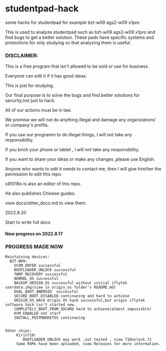 # studentpad-hack
some hacks for studentpad for example bzt-w09 ags2-w09 x1pro

This is used to analyze studentpad such as bzt-w09 ags2-w09 x1pro and find bugs to get a better solution.
These pads have specific systems and protections for only studying so that analyzing them is useful.

### DISCLAIMER:
  This is a free program that isn't allowed to be sold or use for business.
  
  Everyone can edit it if it has  good ideas.
  
  This is just for studying.
  
  Our final purpose is to solve the bugs and find better solutions for security,not just to hack.
  
  All of our actions must be in law.
  
  We promise we will not do anything illegal and damage any organizations' or company's profits.
  
  If you use our programm to do illegal things, I will not take any responsibility.
  
  If you brick your phone or tablet , I will not take any responsibility.
  
  If you want to share your ideas or make any changes ,please use English.
  
  
  Anyone who wants to edit it needs to contact me, then I will give him/her the permission to edit this repo.
  
  o81018o is also an editor of this repo.
  
  He also publishes Chinese guides.
  
  view docs/other_docs.md to view them.
  
  2022.8.20
  
  Start to write full docs 
  #### New progress on 2022.8.17
  ### PROGRESS MADE NOW
    Maintaining devices:
      BZT-W09:
        VCOM_ENTER successful
        BOOTLOADER_UNLOCK successful
        TWRP_RECOVERY successful
        NORMAL_OS successful
        BACKUP_ORIGIN_OS successful without initial iflytek userdata.img(view in origin_os folder's README.md)
        DUAL_BOOT_ANDROID  successful
        SECURE_BOOT_DISABLED continueing and hard to achieve
        ORIGIN_OS_HACK Origin OS hack successful,but origin iflytek software hack isn't started now.
        COMPLETELY_BOOT_FROM_SDCARD hard to achieve(almost impossible)
        KVM_ENABLED not start
        INSTALL_POSTMARKETOS continueing
  
  
    Other chips:
         Kirin710:
            BOOTLOADER_UNLOCK may work ,not tested , view 710unlock.7z
         Some ROMs have been uploaded, view Releases for more information.
   
